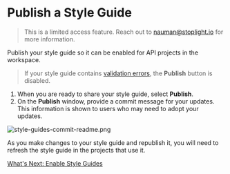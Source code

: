 # Publish a Style Guide

<!-- theme: info -->
<!--Shared style guides are available on the **Professional** and **Enterprise** plans.--> 

> This is a limited access feature. Reach out to nauman@stoplight.io for more information.

Publish your style guide so it can be enabled for API projects in the workspace.

> If your style guide contains [validation errors](k-validate-style-guides.md), the **Publish** button is disabled.

1. When you are ready to share your style guide, select **Publish**.
2. On the **Publish** window, provide a commit message for your updates. This information is shown to users who may need to adopt your updates.

![style-guides-commit-readme.png](https://stoplight.io/api/v1/projects/cHJqOjI/images/zhVo8UAEDo4)

As you make changes to your style guide and republish it, you will need to refresh the style guide in the projects that use it.

[What's Next: Enable Style Guides](d-enable-style-guide.md)